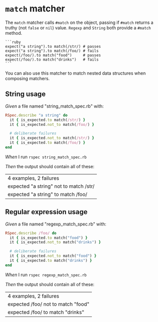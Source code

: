 # `match` matcher

The `match` matcher calls `#match` on the object, passing if `#match` returns a truthy (not
  `false` or `nil`) value. `Regexp` and `String` both provide a `#match` method.

    ```ruby
    expect("a string").to match(/str/) # passes
    expect("a string").to match(/foo/) # fails
    expect(/foo/).to match("food")     # passes
    expect(/foo/).to match("drinks")   # fails
    ```

  You can also use this matcher to match nested data structures when composing matchers.

## String usage

_Given_ a file named "string_match_spec.rb" with:

```ruby
RSpec.describe "a string" do
  it { is_expected.to match(/str/) }
  it { is_expected.not_to match(/foo/) }

  # deliberate failures
  it { is_expected.not_to match(/str/) }
  it { is_expected.to match(/foo/) }
end
```

_When_ I run `rspec string_match_spec.rb`

_Then_ the output should contain all of these:

|                                        |
|----------------------------------------|
| 4 examples, 2 failures                 |
| expected "a string" not to match /str/ |
| expected "a string" to match /foo/     |

## Regular expression usage

_Given_ a file named "regexp_match_spec.rb" with:

```ruby
RSpec.describe /foo/ do
  it { is_expected.to match("food") }
  it { is_expected.not_to match("drinks") }

  # deliberate failures
  it { is_expected.not_to match("food") }
  it { is_expected.to match("drinks") }
end
```

_When_ I run `rspec regexp_match_spec.rb`

_Then_ the output should contain all of these:

|                                    |
|------------------------------------|
| 4 examples, 2 failures             |
| expected /foo/ not to match "food" |
| expected /foo/ to match "drinks"   |
